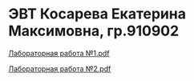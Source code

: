 # ЭВТ Косарева Екатерина Максимовна, гр.910902
[Лабораторная работа №1.pdf](https://github.com/ksrvv/EWT/files/7963583/1.pdf)

[Лабораторная работа №2.pdf](https://github.com/ksrvv/EWT/files/8083009/2.pdf)

